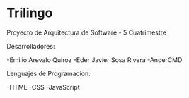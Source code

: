 # Trilingo

Proyecto de Arquitectura de Software - 5 Cuatrimestre

Desarrolladores:

-Emilio Arevalo Quiroz
-Eder Javier Sosa Rivera
-AnderCMD

Lenguajes de Programacion:

-HTML
-CSS
-JavaScript
